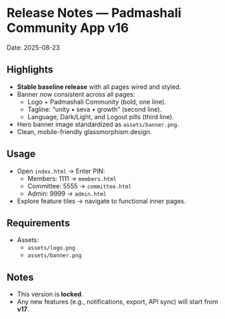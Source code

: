 # Release Notes — Padmashali Community App v16

Date: 2025-08-23

## Highlights
- **Stable baseline release** with all pages wired and styled.
- Banner now consistent across all pages:
  - Logo + Padmashali Community (bold, one line).
  - Tagline: “unity • seva • growth” (second line).
  - Language, Dark/Light, and Logout pills (third line).
- Hero banner image standardized as `assets/banner.png`.
- Clean, mobile-friendly glassmorphism design.

## Usage
- Open `index.html` → Enter PIN:
  - Members: 1111 → `members.html`
  - Committee: 5555 → `committee.html`
  - Admin: 9999 → `admin.html`
- Explore feature tiles → navigate to functional inner pages.

## Requirements
- Assets:
  - `assets/logo.png`
  - `assets/banner.png`

## Notes
- This version is **locked**.  
- Any new features (e.g., notifications, export, API sync) will start from **v17**.
